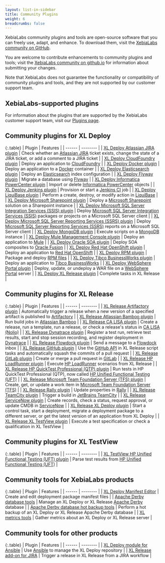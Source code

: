 ```yaml
---
layout: list-in-sidebar
title: Community Plugins
weight: 6
breadcrumbs: false
---
```


XebiaLabs community plugins and tools are open-source software that you can freely use, adapt, and enhance. To download them, visit the [XebiaLabs community on GitHub](https://github.com/xebialabs-community).

You are welcome to contribute enhancements to community plugins and tools; visit the [XebiaLabs community on github.io](http://xebialabs-community.github.io/) for information about submitting your changes.

Note that XebiaLabs does not guarantee the functionality or compatibility of community plugins and tools, and they are not supported by our customer support team.

## XebiaLabs-supported plugins

For information about the plugins that are supported by the XebiaLabs customer support team, visit our [Plugins page](https://xebialabs.com/plugins/).

## Community plugins for XL Deploy

{:.table}
| Plugin | Features |
| ------ | -------- |
| [XL Deploy Atlassian JIRA plugin](https://github.com/xebialabs-community/xld-jira-plugin) | Check whether an [Atlassian JIRA](https://www.atlassian.com/software/jira/) ticket exists, change the state of a JIRA ticket, or add a comment to a JIRA ticket |
| [XL Deploy CloudFoundry plugin](https://github.com/xebialabs-community/xld-cloud-foundry-plugin) | Deploy an application to [CloudFoundry](https://www.cloudfoundry.org/) |
| [XL Deploy Docker plugin](https://github.com/xebialabs-community/xld-docker-plugin) | Deploy an application to a [Docker](https://www.docker.com/) container |
| [XL Deploy Elasticsearch plugin](https://github.com/xebialabs-community/xld-elasticsearch-plugin) | Deploy an [Elasticsearch](https://www.elastic.co/products/elasticsearch) index configuration |
| [XL Deploy Flyway plugin](https://github.com/xebialabs-community/xld-flyway-plugin) | Migrate a database using [Flyway](http://flywaydb.org/) |
| [XL Deploy Informatica PowerCenter plugin](https://github.com/xebialabs-community/xld-powercenter-plugin) | Import or delete [Informatica PowerCenter](https://www.informatica.com/products/data-integration/powercenter.html) objects |
| [XL Deploy Jenkins plugin](https://github.com/xebialabs-community/xld-jenkins-plugin) | Provision or start a [Jenkins CI](https://jenkins-ci.org/) job |
| [XL Deploy LiquiBase plugin](https://github.com/xebialabs-community/xld-liquibase-plugin) | Perform a create, destroy, or modify action in [LiquiBase](http://www.liquibase.org/) |
| [XL Deploy Microsoft Sharepoint plugin](https://github.com/xebialabs-community/xld-sharepoint-plugin) | Deploy a [Microsoft Sharepoint](https://products.office.com/en-us/sharepoint/collaboration) solution on a Sharepoint instance |
| [XL Deploy Microsoft SQL Server Integration Services (SSIS) plugin](https://github.com/xebialabs-community/xld-ssis-plugin) | Deploy [Microsoft SQL Server Integration Services (SSIS)](https://msdn.microsoft.com/en-us/library/ms141026.aspx) packages or projects on a Microsoft SQL Server client |
| [XL Deploy Microsoft SQL Server Reporting Services (SSRS) plugin](https://github.com/xebialabs-community/xld-ssrs-plugin) | Deploy [Microsoft SQL Server Reporting Services (SSRS)](https://msdn.microsoft.com/en-us/library/ms159106.aspx) reports on a Microsoft SQL Server client |
| [XL Deploy MongoDB plugin](https://github.com/xebialabs-community/xld-mongodb-plugin) | Execute scripts on a [MongoDB](https://www.mongodb.org/) instance |
| [XL Deploy Mule Management Console plugin](https://github.com/xebialabs-community/xld-mule-mc-plugin) |  Deploy an application to [Mule](https://developer.mulesoft.com/) |
| [XL Deploy Oracle SOA plugin](https://github.com/xebialabs-community/xld-oracle-soa-plugin) | Deploy SOA composites to [Oracle Fusion](https://www.oracle.com/middleware/index.html) |
| [XL Deploy Red Hat OpenShift plugin](https://github.com/xebialabs-community/xld-openshift-plugin) | Deploy an application to [Red Hat OpenShift](https://www.openshift.com/) |
| [XL Deploy RPM plugin](https://github.com/xebialabs-community/xld-rpm-plugin) | Package and deploy [RPM files](https://en.wikipedia.org/wiki/RPM_Package_Manager) |
| [XL Deploy Tibco BusinessWorks plugin](https://github.com/xebialabs-community/xld-tibcobw-plugin) | Deploy an application to [Tibco BusinessWorks](http://www.tibco.com/products/automation/application-integration/activematrix-businessworks) |
| [XL Deploy WebSphere Portal plugin](https://github.com/xebialabs-community/xld-websphere-portal-plugin) | Deploy, update, or undeploy a WAR file on a [WebSphere Portal](http://www-03.ibm.com/software/products/en/websphere-portal-family) server |
| [XL Deploy XL Release plugin](https://github.com/xebialabs-community/xld-xlrelease-plugin) | Complete tasks in XL Release |

## Community plugins for XL Release

{:.table}
| Plugin | Features |
| ------ | -------- |
| [XL Release Artifactory plugin](https://github.com/xebialabs-community/xlr-artifactory-trigger-plugin) | Automatically trigger a release when a new version of a specified artifact is published to [Artifactory](http://www.jfrog.com/artifactory/) |
| [XL Release Atlassian Bamboo plugin](https://github.com/xebialabs-community/xlr-bamboo-plugin) | Run build jobs in [Atlassian Bamboo](https://www.atlassian.com/software/bamboo/) |
| [XL Release CA LISA plugin](https://github.com/xebialabs-community/xlr-calisa-plugin) | Create a release, run a template, run a release, or check a release's status in [CA LISA (Nolio)](http://www.ca.com/us/devcenter/ca-service-virtualization.aspx) |
| [XL Release Dynatrace plugin](https://github.com/xebialabs-community/xlr-dynatrace-pluginc) | Register a test run, retrieve test results, start and stop session recording, and register deployment in [Dynatrace](http://www.dynatrace.com/en/index.html) |
| [XL Release Flowdock plugin](https://github.com/xebialabs-community/xlr-flowdock-plugin) | Send a message to a [Flowdock](https://www.flowdock.com/) inbox |
| [XL Release GitHub plugin](https://github.com/xebialabs-community/xlr-github-plugin) | Use the [GitHub API](https://github.com/) in XL Release script tasks and automatically squash the commits of a pull request |
| [XL Release GitLab plugin](https://github.com/xebialabs-community/xlr-gitlab-plugin) | Create or merge a pull request in [GitLab](https://about.gitlab.com/) |
| [XL Release HP LoadRunner plugin](https://github.com/xebialabs-community/xlr-loadrunner-plugin) | Execute [HP LoadRunner](http://www8.hp.com/us/en/software-solutions/loadrunner-load-testing/) scenarios from XL Release |
| [XL Release HP QuickTest Professional (QTP) plugin](https://github.com/xebialabs-community/xlr-qtp-plugin) | Run tests in HP QuickTest Professional (QTP), now called [HP Unified Functional Testing (UFT)](http://www8.hp.com/us/en/software-solutions/unified-functional-automated-testing/) |
| [XL Release Microsoft Team Foundation Server (TFS) plugin](https://github.com/xebialabs-community/xlr-tfs-plugin) | Create, get, or update a work item in [Microsoft Team Foundation Server (TFS)](https://www.visualstudio.com/en-us/products/tfs-overview-vs.aspx) |
| [XL Release Rally plugin](https://github.com/xebialabs-community/xlr-rally-plugin) | Update properties in [Rally](https://www.rallydev.com/) |
| [XL Release TeamCity plugin](https://github.com/xebialabs-community/xlr-teamcity-plugin) | Trigger a build in [JetBrains TeamCity](https://www.jetbrains.com/teamcity/) |
| [XL Release ServiceNow plugin](https://github.com/xebialabs-community/xlr-servicenow-plugin) | Create records, check a status, request approval, or update CMDB in [ServiceNow](https://www.servicenow.com/) |
| [XL Release XL Deploy plugin](https://github.com/xebialabs-community/xlr-xldeploy-plugin) | Start a control task, start a deployment, migrate a deployment package to a different server, or get the latest version of an application from XL Deploy |
| [XL Release XL TestView plugin](https://github.com/xebialabs-community/xlr-xltestview-plugin) | Execute a test specification or check a qualification in XL TestView |

## Community plugins for XL TestView

{:.table}
| Plugin | Features |
| ------ | -------- |
| [XL TestView HP Unified Functional Testing (UFT) plugin](https://github.com/xebialabs-community/xltv-hpuft-plugin) | Parse test results from [HP Unified Functional Testing (UFT)](http://www8.hp.com/us/en/software-solutions/unified-functional-automated-testing/) |

## Community tools for XebiaLabs products

{:.table}
| Plugin | Features |
| ------ | -------- |
| [XL Deploy Manifest Editor](https://github.com/xebialabs-community/xld-manifest-editor) | Create and edit deployment package manifest files |
| [Apache Derby database tools](https://github.com/xebialabs-community/xl-apache-derby-tools-plugin) | Manage an XL Deploy or XL Release [Apache Derby](https://db.apache.org/derby/) database |
| [Apache Derby database hot backup tools](https://github.com/xebialabs-community/xl-apache-derby-hot-backup) | Perform a hot backup of an XL Deploy or XL Release Apache Derby database |
| [XL metrics tools](https://github.com/xebialabs-community/xl-metrics-plugin) | Gather metrics about an XL Deploy or XL Release server |

## Community tools for other products

{:.table}
| Plugin | Features |
| ------ | -------- |
| [XL Deploy module for Ansible](https://github.com/xebialabs-community/xldeploy-ansible) | Use [Ansible](http://www.ansibleworks.com/) to manage the XL Deploy repository |
| [XL Release add-on for JIRA](https://github.com/xebialabs-community/xlr-addon-for-jira) | Trigger a release in XL Release from a JIRA workflow |
